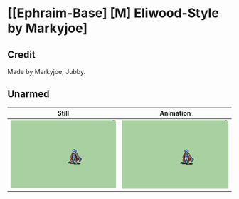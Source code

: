 # [\[Ephraim-Base\] \[M\] Eliwood-Style by Markyjoe]

## Credit

Made by Markyjoe, Jubby.
	
## Unarmed

| Still | Animation |
| :---: | :-------: |
| ![Unarmed still](./Unarmed_000.png) | ![Unarmed animation](./Unarmed.gif) |

